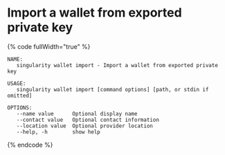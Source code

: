 # Import a wallet from exported private key

{% code fullWidth="true" %}
```
NAME:
   singularity wallet import - Import a wallet from exported private key

USAGE:
   singularity wallet import [command options] [path, or stdin if omitted]

OPTIONS:
   --name value      Optional display name
   --contact value   Optional contact information
   --location value  Optional provider location
   --help, -h        show help
```
{% endcode %}
